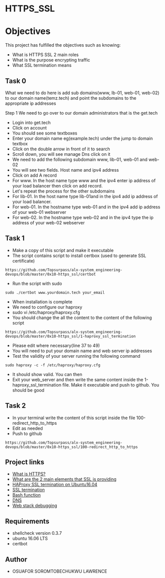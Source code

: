 # HTTPS_SSL

# Objectives
This project has fulfilled the objectives such as knowing:
* What is HTTPS SSL 2 main roles
* What is the purpose encrypting traffic
* What SSL termination means

## Task 0

What we need to do here is add sub domains(www, lb-01, web-01, web-02) to our domain name(temz.tech) and point the subdomains to the appropriate ip addresses

Step 1
We need to go over to our domain administrators that is the get.tech


- Login into get.tech
- Click on account
- You should see some textboxes
- Enter your domain name eg(example.tech) under the jump to domain textbox
- Click on the double arrow in front of it to search
- Scroll down, you will see manage Dns click on it
- We need to add the following subdomain www, lib-01, web-01 and web-02
- You will see two fields. Host name and ipv4 address
- Click on add A record
- For www. In the host name type www and the ipv4 enter ip address of your load balancer then click on add record.
- Let's repeat the process for the other subdomains
- For lib-01. In the host name type lib-01and in the ipv4 add ip address of your load balancer.
- For web-01. In the hostname type web-01 and in the ipv4 add ip address of your web-01 webserver
- For web-02. In the hostname type web-02 and in the ipv4 type the ip address of your web-02 webserver

## Task 1

- Make a copy of this script and make it executable
- The script contains script to install certbox (used to generate SSL certificate)

```
https://github.com/Topsurpass/alx-system_engineering-devops/blob/master/0x10-https_ssl/certbot
```
- Run the script with sudo
```
sudo ./certbot www.yourdomain.tech your_email
```
- When installation is complete
- We need to configure our haproxy
- sudo vi /etc/haproxy/haproxy.cfg
- You should change the all the content to the content of the following script
```
https://github.com/Topsurpass/alx-system_engineering-devops/blob/master/0x10-https_ssl/1-haproxy_ssl_termination
```
- Please edit where necessary(line 37 to 49)
- You will need to put your domain name and web server ip addresses
- Test the validity of your server running the following command
```
sudo haproxy -c -f /etc/haproxy/haproxy.cfg
```
- It should show valid. You can then
- Exit your web_server and then write the same content inside the 1-haproxy_ssl_termination file. Make it executable and push to github. You should be good

## Task 2

- In your terminal write the content of this script inside the file 100-redirect_http_to_https
- Edit as needed
- Push to github
```
https://github.com/Topsurpass/alx-system_engineering-devops/blob/master/0x10-https_ssl/100-redirect_http_to_https 
```
## Project links

* [What is HTTPS?](https://www.instantssl.com/http-vs-https)
* [What are the 2 main elements that SSL is providing](https://www.sslshopper.com/why-ssl-the-purpose-of-using-ssl-certificates.html)
* [HAProxy SSL termination on Ubuntu16.04](https://docs.ionos.com/cloud/)
* [SSL termination](https://en.wikipedia.org/wiki/TLS_termination_proxy)
* [Bash function](https://tldp.org/LDP/abs/html/complexfunct.html)
* [DNS](https://intranet.alxswe.com/concepts/12)
* [Web stack debugging](https://intranet.alxswe.com/concepts/68)

## Requirements
* shellcheck version 0.3.7
* ubuntu 16.06 LTS
* certbot

## Author
* OSUAFOR SOROMTOBECHUKWU LAWRENCE
